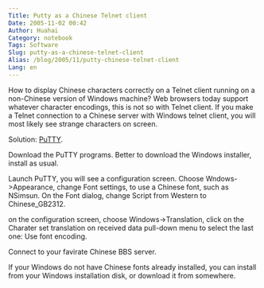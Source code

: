 ```yaml
---
Title: Putty as a Chinese Telnet client
Date: 2005-11-02 00:42
Author: Huahai
Category: notebook
Tags: Software
Slug: putty-as-a-chinese-telnet-client
Alias: /blog/2005/11/putty-chinese-telnet-client
Lang: en
---
```


How to display Chinese characters correctly on a Telnet client running on a non-Chinese version of Windows machine? Web browsers today support whatever character encodings, this is not so with Telnet client. If you make a Telnet connection to a Chinese server with Windows telnet client, you will most likely see strange characters on screen.

Solution: [PuTTY](http://www.chiark.greenend.org.uk/~sgtatham/putty/).

Download the PuTTY programs. Better to download the Windows installer, install as usual.  

Launch PuTTY, you will see a configuration screen. Choose Wndows-&gt;Appearance, change Font settings, to use a Chinese font, such as NSimsun. On the Font dialog, change Script from Western to Chinese\_GB2312.  

on the configuration screen, choose Windows-&gt;Translation, click on the Charater set translation on received data pull-down menu to select the last one: Use font encoding.  

Connect to your favirate Chinese BBS server.  

If your Windows do not have Chinese fonts already installed, you can install from your Windows installation disk, or download it from somewhere.
